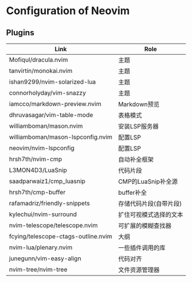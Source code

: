 # Configuration of Neovim

## Plugins

| Link                                | Role                   |
|-------------------------------------|------------------------|
| Mofiqul/dracula.nvim                | 主题                   |
| tanvirtin/monokai.nvim              | 主题                   |
| ishan9299/nvim-solarized-lua        | 主题                   |
| connorholyday/vim-snazzy            | 主题                   |
| iamcco/markdown-preview.nvim        | Markdown预览           |
| dhruvasagar/vim-table-mode          | 表格模式               |
| williamboman/mason.nvim             | 安装LSP服务器          |
| williamboman/mason-lspconfig.nvim   | 配置LSP                |
| neovim/nvim-lspconfig               | 配置LSP                |
| hrsh7th/nvim-cmp                    | 自动补全框架           |
| L3MON4D3/LuaSnip                    | 代码片段               |
| saadparwaiz1/cmp_luasnip            | CMP的LuaSnip补全源     |
| hrsh7th/cmp-buffer                  | buffer补全             |
| rafamadriz/friendly-snippets        | 存储代码片段(自带片段) |
| kylechui/nvim-surround              | 扩住可视模式选择的文本 |
| nvim-telescope/telescope.nvim       | 可扩展的模糊查找器     |
| fcying/telescope-ctags-outline.nvim | 大纲                   |
| nvim-lua/plenary.nvim               | 一些插件调用的库       |
| junegunn/vim-easy-align             | 代码对齐               |
| nvim-tree/nvim-tree                 | 文件资源管理器         |
